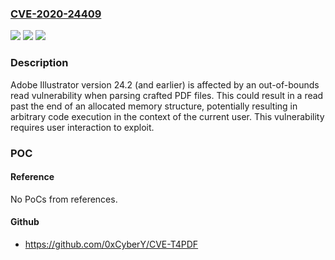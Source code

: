 ### [CVE-2020-24409](https://cve.mitre.org/cgi-bin/cvename.cgi?name=CVE-2020-24409)
![](https://img.shields.io/static/v1?label=Product&message=Illustrator&color=blue)
![](https://img.shields.io/static/v1?label=Version&message=%3C%3D%2024.2%20&color=brighgreen)
![](https://img.shields.io/static/v1?label=Vulnerability&message=Out-of-bounds%20Read%20(CWE-125)&color=brighgreen)

### Description

Adobe Illustrator version 24.2 (and earlier) is affected by an out-of-bounds read vulnerability when parsing crafted PDF files. This could result in a read past the end of an allocated memory structure, potentially resulting in arbitrary code execution in the context of the current user. This vulnerability requires user interaction to exploit.

### POC

#### Reference
No PoCs from references.

#### Github
- https://github.com/0xCyberY/CVE-T4PDF

